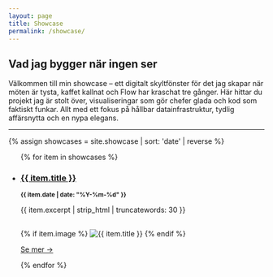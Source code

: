 ```yaml
---
layout: page
title: Showcase
permalink: /showcase/
---
```


## Vad jag bygger när ingen ser

Välkommen till min showcase – ett digitalt skyltfönster för det jag skapar när möten är tysta, kaffet kallnat och Flow har kraschat tre gånger. Här hittar du projekt jag är stolt över, visualiseringar som gör chefer glada och kod som faktiskt funkar. Allt med ett fokus på hållbar datainfrastruktur, tydlig affärsnytta och en nypa elegans.

---

{% assign showcases = site.showcase | sort: 'date' | reverse %}

<ul class="showcase-list">
  {% for item in showcases %}
    <li>
      <h3><a href="{{ item.url }}">{{ item.title }}</a></h3>
      <p><small><strong>{{ item.date | date: "%Y-%m-%d" }}</strong></small></p>
      <p>{{ item.excerpt | strip_html | truncatewords: 30 }}</p>
      {% if item.image %}
        <img src="{{ item.image }}" alt="{{ item.title }}" style="max-width: 100%; margin-top: 1rem;">
      {% endif %}
      <p><a href="{{ item.url }}">Se mer →</a></p>
    </li>
  {% endfor %}
</ul>
